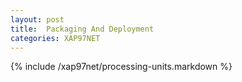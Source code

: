 ```yaml
---
layout: post
title:  Packaging And Deployment
categories: XAP97NET
---
```


{% include /xap97net/processing-units.markdown %}
